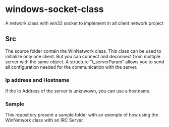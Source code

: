 # windows-socket-class
A network class with win32 socket to implement in all client network project

## Src
The source folder contain the WinNetwork class.
This class can be used to initialize only one client.
But you can connect and deconnect from multiple server with the same object.
A structure "t_serverParam" allows you to send all configuration needed for the communication with the server.

### Ip address and Hostname
If the Ip Address of the server is unknwown, you can use a hostname.

### Sample
This repository present a sample folder with an exemple of how using the WinNetwork class with an IRC Server.

